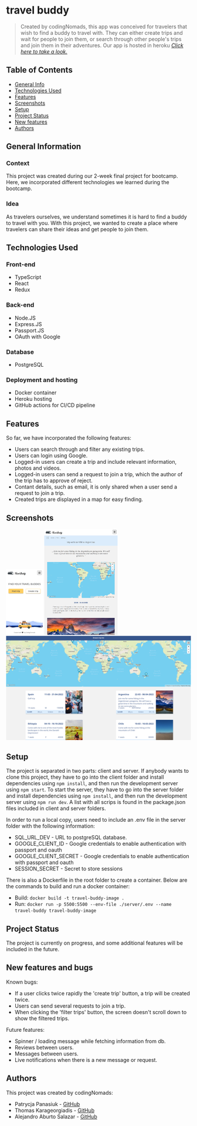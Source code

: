 # travel buddy
> Created by codingNomads, this app was conceived for travelers that wish to find a buddy to travel with. They can either create trips and wait for people to join them, or search through other people's trips and join them in their adventures.
> Our app is hosted in heroku [_Click here to take a look._](https://travel-buddy-cn.herokuapp.com/)

## Table of Contents
* [General Info](#general-information)
* [Technologies Used](#technologies-used)
* [Features](#features)
* [Screenshots](#screenshots)
* [Setup](#setup)
* [Project Status](#project-status)
* [New features](#new-features)
* [Authors](#authors)


## General Information
### Context
This project was created during our 2-week final project for </Salt> bootcamp. Here, we incorporated different technologies we learned during the bootcamp.

### Idea
As travelers ourselves, we understand sometimes it is hard to find a buddy to travel with you. With this project, we wanted to create a place where travelers can share their ideas and get people to join them.

## Technologies Used
### Front-end
- TypeScript
- React
- Redux

### Back-end
- Node.JS
- Express.JS
- Passport.JS
- OAuth with Google

### Database
- PostgreSQL

### Deployment and hosting
- Docker container
- Heroku hosting
- GitHub actions for CI/CD pipeline


## Features
So far, we have incorporated the following features:
- Users can search through and filter any existing trips.
- Users can login using Google.
- Logged-in users can create a trip and include relevant information, photos and videos.
- Logged-in users can send a request to join a trip, which the author of the trip has to approve of reject.
- Contant details, such as email, it is only shared when a user send a request to join a trip.
- Created trips are displayed in a map for easy finding.


## Screenshots
<img src="./screenshots/iphone.png" width="100">
<img src="./screenshots/ipad.png" width="200">
<img src="./screenshots/laptop.png" width="600">


## Setup
The project is separated in two parts: client and server. If anybody wants to clone this project, they have to go into the client folder and install dependencies using `npm install`, and then run the development server using `npm start`. To start the server, they have to go into the server folder and install dependencies using `npm install`, and then run the development server using `npm run dev`. A list with all scrips is found in the package.json files included in client and server folders.

In order to run a local copy, users need to include an .env file in the server folder with the following information:
- SQL_URL_DEV - URL to postgreSQL database.
- GOOGLE_CLIENT_ID - Google credentials to enable authentication with passport and oauth
- GOOGLE_CLIENT_SECRET - Google credentials to enable authentication with passport and oauth
- SESSION_SECRET - Secret to store sessions

There is also a Dockerfile in the root folder to create a container. Below are the commands to build and run a docker container:
- Build: `docker build -t travel-buddy-image .`
- Run: `docker run -p 5500:5500 --env-file ./server/.env --name travel-buddy travel-buddy-image`


## Project Status
The project is currently on progress, and some additional features will be included in the future.


## New features and bugs
Known bugs:
- If a user clicks twice rapidly the 'create trip' button, a trip will be created twice.
- Users can send several requests to join a trip.
- When clicking the 'filter trips' button, the screen doesn't scroll down to show the filtered trips.

Future features:
- Spinner / loading message while fetching information from db.
- Reviews between users.
- Messages between users.
- Live notifications when there is a new message or request.


## Authors
This project was created by codingNomads:
- Patrycja Panasiuk - [GitHub](https://github.com/qatta93)
- Thomas Karageorgiadis - [GitHub](https://github.com/Thoma-K)
- Alejandro Aburto Salazar - [GitHub](https://github.com/aburto22)
